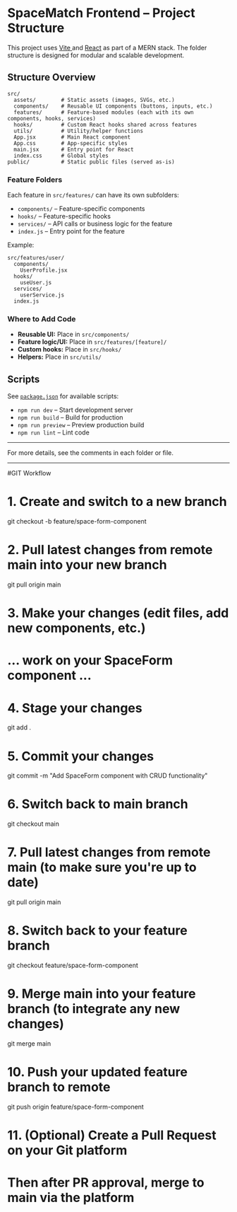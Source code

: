 # SpaceMatch Frontend – Project Structure

This project uses [Vite ](https://vitejs.dev/) and [React](https://react.dev/) as part of a MERN stack. The folder structure is designed for modular and scalable development.

## Structure Overview

```
src/
  assets/        # Static assets (images, SVGs, etc.)
  components/    # Reusable UI components (buttons, inputs, etc.)
  features/      # Feature-based modules (each with its own components, hooks, services)
  hooks/         # Custom React hooks shared across features
  utils/         # Utility/helper functions
  App.jsx        # Main React component
  App.css        # App-specific styles
  main.jsx       # Entry point for React
  index.css      # Global styles
public/          # Static public files (served as-is)
```

### Feature Folders

Each feature in `src/features/` can have its own subfolders:
- `components/` – Feature-specific components
- `hooks/` – Feature-specific hooks
- `services/` – API calls or business logic for the feature
- `index.js` – Entry point for the feature

Example:
```
src/features/user/
  components/
    UserProfile.jsx
  hooks/
    useUser.js
  services/
    userService.js
  index.js
```

### Where to Add Code

- **Reusable UI:** Place in `src/components/`
- **Feature logic/UI:** Place in `src/features/[feature]/`
- **Custom hooks:** Place in `src/hooks/`
- **Helpers:** Place in `src/utils/`

## Scripts

See [`package.json`](Frontend/SpaceMatch/package.json) for available scripts:
- `npm run dev` – Start development server
- `npm run build` – Build for production
- `npm run preview` – Preview production build
- `npm run lint` – Lint code

---

For more details, see the comments in each folder or file.

--- 

#GIT Workflow

# 1. Create and switch to a new branch
git checkout -b feature/space-form-component

# 2. Pull latest changes from remote main into your new branch
git pull origin main

# 3. Make your changes (edit files, add new components, etc.)
# ... work on your SpaceForm component ...

# 4. Stage your changes
git add .

# 5. Commit your changes
git commit -m "Add SpaceForm component with CRUD functionality"

# 6. Switch back to main branch
git checkout main

# 7. Pull latest changes from remote main (to make sure you're up to date)
git pull origin main

# 8. Switch back to your feature branch
git checkout feature/space-form-component

# 9. Merge main into your feature branch (to integrate any new changes)
git merge main

# 10. Push your updated feature branch to remote
git push origin feature/space-form-component

# 11. (Optional) Create a Pull Request on your Git platform
# Then after PR approval, merge to main via the platform
